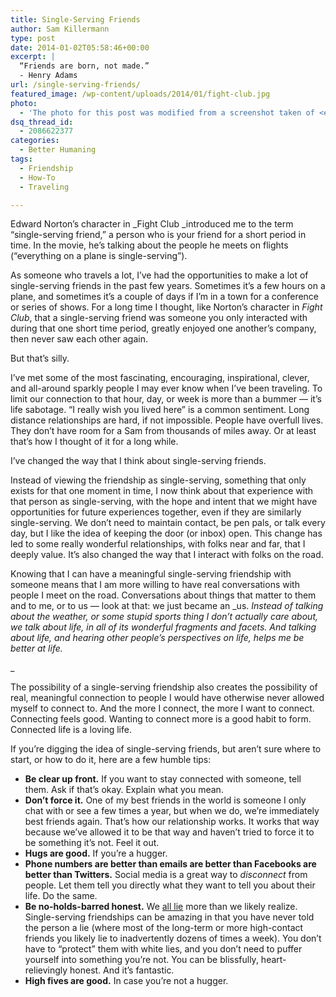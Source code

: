 ```yaml
---
title: Single-Serving Friends
author: Sam Killermann
type: post
date: 2014-01-02T05:58:46+00:00
excerpt: |
  “Friends are born, not made.” 
  - Henry Adams
url: /single-serving-friends/
featured_image: /wp-content/uploads/2014/01/fight-club.jpg
photo:
  - 'The photo for this post was modified from a screenshot taken of <em>Fight Club.</em>'
dsq_thread_id:
  - 2086622377
categories:
  - Better Humaning
tags:
  - Friendship
  - How-To
  - Traveling

---
```

Edward Norton&#8217;s character in _Fight Club _introduced me to the term &#8220;single-serving friend,&#8221; a person who is your friend for a short period in time. In the movie, he&#8217;s talking about the people he meets on flights (&#8220;everything on a plane is single-serving&#8221;).

As someone who travels a lot, I&#8217;ve had the opportunities to make a lot of single-serving friends in the past few years. Sometimes it&#8217;s a few hours on a plane, and sometimes it&#8217;s a couple of days if I&#8217;m in a town for a conference or series of shows. For a long time I thought, like Norton&#8217;s character in _Fight Club_, that a single-serving friend was someone you only interacted with during that one short time period, greatly enjoyed one another&#8217;s company, then never saw each other again.

But that&#8217;s silly.

I&#8217;ve met some of the most fascinating, encouraging, inspirational, clever, and all-around sparkly people I may ever know when I&#8217;ve been traveling. To limit our connection to that hour, day, or week is more than a bummer &#8212; it&#8217;s life sabotage. &#8220;I really wish you lived here&#8221; is a common sentiment. Long distance relationships are hard, if not impossible. People have overfull lives. They don&#8217;t have room for a Sam from thousands of miles away. Or at least that&#8217;s how I thought of it for a long while.

I&#8217;ve changed the way that I think about single-serving friends.

Instead of viewing the friendship as single-serving, something that only exists for that one moment in time, I now think about that experience with that person as single-serving, with the hope and intent that we might have opportunities for future experiences together, even if they are similarly single-serving. We don&#8217;t need to maintain contact, be pen pals, or talk every day, but I like the idea of keeping the door (or inbox) open. This change has led to some really wonderful relationships, with folks near and far, that I deeply value. It&#8217;s also changed the way that I interact with folks on the road.

Knowing that I can have a meaningful single-serving friendship with someone means that I am more willing to have real conversations with people I meet on the road. Conversations about things that matter to them and to me, or to us &#8212; look at that: we just became an _us. _Instead of talking about the weather, or some stupid sports thing I don&#8217;t actually care about, we talk about life, in all of its wonderful fragments and facets. And talking about life, and hearing other people&#8217;s perspectives on life, helps me be better at life._
  
_ 

The possibility of a single-serving friendship also creates the possibility of real, meaningful connection to people I would have otherwise never allowed myself to connect to. And the more I connect, the more I want to connect. Connecting feels good. Wanting to connect more is a good habit to form. Connected life is a loving life.

If you&#8217;re digging the idea of single-serving friends, but aren&#8217;t sure where to start, or how to do it, here are a few humble tips:

  * **Be clear up front.** If you want to stay connected with someone, tell them. Ask if that&#8217;s okay. Explain what you mean.
  * **Don&#8217;t force it.** One of my best friends in the world is someone I only chat with or see a few times a year, but when we do, we&#8217;re immediately best friends again. That&#8217;s how our relationship works. It works that way because we&#8217;ve allowed it to be that way and haven&#8217;t tried to force it to be something it&#8217;s not. Feel it out.
  * **Hugs are good.** If you&#8217;re a hugger.
  * **Phone numbers are better than emails are better than Facebooks are better than Twitters.** Social media is a great way to _disconnect_ from people. Let them tell you directly what they want to tell you about their life. Do the same.
  * **Be no-holds-barred honest.** We [all lie][1] more than we likely realize. Single-serving friendships can be amazing in that you have never told the person a lie (where most of the long-term or more high-contact friends you likely lie to inadvertently dozens of times a week). You don&#8217;t have to &#8220;protect&#8221; them with white lies, and you don&#8217;t need to puffer yourself into something you&#8217;re not. You can be blissfully, heart-relievingly honest. And it&#8217;s fantastic.
  * **High fives are good.** In case you&#8217;re not a hugger.

 [1]: //no-lying-for-one-week/ "For One Week, Starting Now, I Will Tell No Lies"
